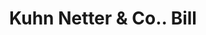 ---
doi: 10.7916/D8WT05DT
date_other: '1860'
date_other_textual: 1860-1869
form: printed ephemera
genre:
- Invoices
name:
- Kuhn Netter & Co.
object_in_context_url: https://biggert.cul.columbia.edu/items/view/ave_biggert_01686
subject_hierarchical_geographic:
- Cincinnati, Ohio, United States
subject_name:
- Kuhn Netter & Co.
title: Kuhn Netter & Co.. Bill
sort_title: Kuhn Netter & Co.. Bill
call_number: ave_biggert_01686
coordinates:
- 39.1,-84.51666666666667
pid: ave_biggert_01686
identifiers: ave_biggert_01686
thumbnail: false
permalink: /biggert/ave_biggert_01686/
layout: iiif-image-page
---